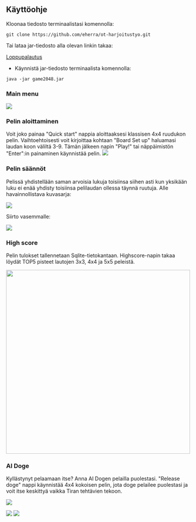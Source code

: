 ## Käyttöohje
Kloonaa tiedosto terminaalistasi komennolla:
```console
git clone https://github.com/eherra/ot-harjoitustyo.git
```
Tai lataa jar-tiedosto alla olevan linkin takaa:

[Loppupalautus](https://github.com/eherra/ot-harjoitustyo/releases/tag/loppupalautus)

* Käynnistä jar-tiedosto terminaalista komennolla:
```console
java -jar game2048.jar
```
### Main menu
<img src="https://github.com/eherra/ot-harjoitustyo/blob/main/dokumentaatio/kuvat/mainmenu.png"> 

### Pelin aloittaminen
Voit joko painaa "Quick start" nappia aloittaaksesi klassisen 4x4 ruudukon pelin.
Vaihtoehtoisesti voit kirjoittaa kohtaan "Board Set up" haluamasi laudan koon väliltä 3-9. Tämän jälkeen napin "Play!" tai näppäimistön "Enter":in painaminen käynnistää pelin. 
<img src="https://i.ibb.co/68kCg0V/Screen-Shot-2020-12-05-at-18-15-03.png"> 

### Pelin säännöt 
Pelissä yhdistellään saman arvoisia lukuja toisiinsa siihen asti kun yksikään luku ei enää yhdisty toisiinsa pelilaudan ollessa täynnä ruutuja. Alle havainnollistava kuvasarja:

<img src="https://i.ibb.co/D7Vjrv1/Screen-Shot-2020-12-05-at-18-15-31.png"> 

Siirto vasemmalle:

<img src="https://i.ibb.co/7QqmhzC/Screen-Shot-2020-12-05-at-18-15-40.png"> 

### High score
Pelin tulokset tallennetaan Sqlite-tietokantaan. Highscore-napin takaa löydät TOP5 pisteet lautojen 3x3, 4x4 ja 5x5 peleistä.

<img src="https://i.ibb.co/bsZM2gW/Screen-Shot-2020-12-05-at-18-16-20.png" width="501" heigth="315"> 

### AI Doge
Kyllästynyt pelaamaan itse? Anna AI Dogen pelailla puolestasi. 
"Release doge" nappi käynnistää 4x4 kokoisen pelin, jota doge pelailee puolestasi ja voit itse keskittyä vaikka Tiran tehtävien tekoon. 

<img src="https://i.ibb.co/g9VcG5N/Screen-Shot-2020-12-05-at-18-17-51.png">

<p float="left">
  <img src="https://i.ibb.co/SBHRVzn/Screen-Shot-2020-12-09-at-18-24-28.png width="301" heigth="387">
  <img src="https://i.ibb.co/sFWst0Z/Screen-Shot-2020-12-09-at-18-25-01.png width="301" heigth="400">
</p>

